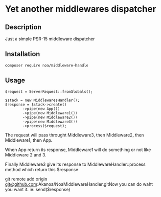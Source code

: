 # Yet another middlewares dispatcher

## Description

Just a simple PSR-15 middleware dispatcher

## Installation

    composer require noa/middleware-handle

## Usage

    $request = ServerRequest::fromGlobals();
    
    $stack = new MiddlewaresHandler();
    $response = $stack->create()
            ->pipe(new App())
            ->pipe(new Middleware1())
            ->pipe(new Middleware2())
            ->pipe(new Middleware3())
            ->process($request);
            
The request will pass throught Middleware3, then Middleware2, then Middleware1, then App.

When App return its response, Middleware1 will do something or not like Middleware 2 and 3.

Finally Middleware3 give its response to MiddlewareHandler::process method which return this $response


git remote add origin git@github.com:Akanoa/NoaMiddlewareHandler.gitNow you can do waht you want it. ie: send($response)
            
    